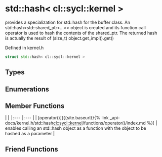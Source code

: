 ---
---
# std::hash< cl::sycl::kernel >

provides a specialization for std::hash for the buffer class. An std::hash<std::shared_ptr<...>> object is created and its function call operator is used to hash the contents of the shared_ptr. The returned hash is actually the result of (size_t) object.get_impl().get() 

Defined in kernel.h

```cpp
struct std::hash< cl::sycl::kernel >
```

## Types

## Enumerations

## Member Functions

   |   |
| :--- | :--- |
| [operator()]({{site.baseurl}}{% link _api-docs/kernel.h/std::hash<cl::sycl::kernel>/functions/operator()/index.md %}) | enables calling an std::hash object as a function with the object to be hashed as a parameter  |


## Friend Functions

